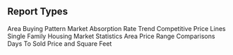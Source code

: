 ## Report Types
Area Buying Pattern
Market Absorption Rate Trend
Competitive Price Lines
Single Family Housing Market Statistics
Area Price Range Comparisons
Days To Sold
Price and Square Feet
